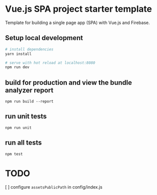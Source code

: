 # Vue.js SPA project starter template

Template for building a single page app (SPA) with Vue.js and Firebase.

## Setup local development

``` bash
# install dependencies
yarn install

# serve with hot reload at localhost:8080
npm run dev
```

## build for production and view the bundle analyzer report
`npm run build --report`

## run unit tests
`npm run unit`

## run all tests
`npm test`


# TODO

[ ] configure `assetsPublicPath` in config/index.js
